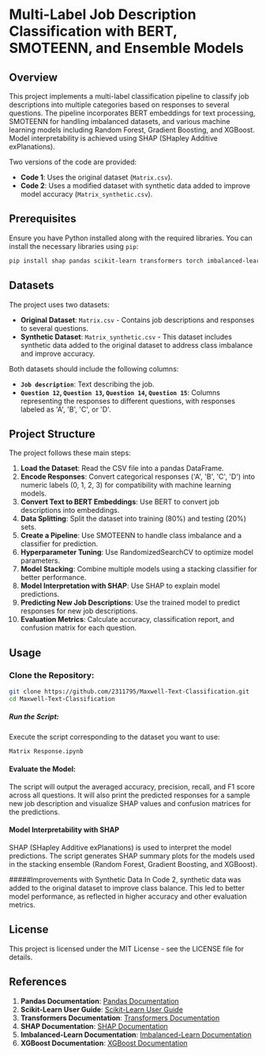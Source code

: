# Multi-Label Job Description Classification with BERT, SMOTEENN, and Ensemble Models

## Overview

This project implements a multi-label classification pipeline to classify job descriptions into multiple categories based on responses to several questions. The pipeline incorporates BERT embeddings for text processing, SMOTEENN for handling imbalanced datasets, and various machine learning models including Random Forest, Gradient Boosting, and XGBoost. Model interpretability is achieved using SHAP (SHapley Additive exPlanations).

Two versions of the code are provided:
- **Code 1**: Uses the original dataset (`Matrix.csv`).
- **Code 2**: Uses a modified dataset with synthetic data added to improve model accuracy (`Matrix_synthetic.csv`).

## Prerequisites

Ensure you have Python installed along with the required libraries. You can install the necessary libraries using `pip`:

```bash
pip install shap pandas scikit-learn transformers torch imbalanced-learn xgboost
```
## Datasets

The project uses two datasets:

- **Original Dataset**: `Matrix.csv` - Contains job descriptions and responses to several questions.
- **Synthetic Dataset**: `Matrix_synthetic.csv` - This dataset includes synthetic data added to the original dataset to address class imbalance and improve accuracy.

Both datasets should include the following columns:

- **`Job description`**: Text describing the job.
- **`Question 12`, `Question 13`, `Question 14`, `Question 15`**: Columns representing the responses to different questions, with responses labeled as 'A', 'B', 'C', or 'D'.

## Project Structure

The project follows these main steps:

1. **Load the Dataset**: Read the CSV file into a pandas DataFrame.
2. **Encode Responses**: Convert categorical responses ('A', 'B', 'C', 'D') into numeric labels (0, 1, 2, 3) for compatibility with machine learning models.
3. **Convert Text to BERT Embeddings**: Use BERT to convert job descriptions into embeddings.
4. **Data Splitting**: Split the dataset into training (80%) and testing (20%) sets.
5. **Create a Pipeline**: Use SMOTEENN to handle class imbalance and a classifier for prediction.
6. **Hyperparameter Tuning**: Use RandomizedSearchCV to optimize model parameters.
7. **Model Stacking**: Combine multiple models using a stacking classifier for better performance.
8. **Model Interpretation with SHAP**: Use SHAP to explain model predictions.
9. **Predicting New Job Descriptions**: Use the trained model to predict responses for new job descriptions.
10. **Evaluation Metrics**: Calculate accuracy, classification report, and confusion matrix for each question.

## Usage

### Clone the Repository:

```bash
git clone https://github.com/2311795/Maxwell-Text-Classification.git
cd Maxwell-Text-Classification
```
##### Run the Script:
Execute the script corresponding to the dataset you want to use:
```bash
Matrix Response.ipynb
```
#### Evaluate the Model:
The script will output the averaged accuracy, precision, recall, and F1 score across all questions. It will also print the predicted responses for a sample new job description and visualize SHAP values and confusion matrices for the predictions.

#### Model Interpretability with SHAP
SHAP (SHapley Additive exPlanations) is used to interpret the model predictions. The script generates SHAP summary plots for the models used in the stacking ensemble (Random Forest, Gradient Boosting, and XGBoost).

#####Improvements with Synthetic Data
In Code 2, synthetic data was added to the original dataset to improve class balance. This led to better model performance, as reflected in higher accuracy and other evaluation metrics.

## License
This project is licensed under the MIT License - see the LICENSE file for details.

## References

1. **Pandas Documentation**: [Pandas Documentation](https://pandas.pydata.org/pandas-docs/stable/)
2. **Scikit-Learn User Guide**: [Scikit-Learn User Guide](https://scikit-learn.org/stable/user_guide.html)
3. **Transformers Documentation**: [Transformers Documentation](https://huggingface.co/transformers/)
4. **SHAP Documentation**: [SHAP Documentation](https://shap.readthedocs.io/en/latest/)
5. **Imbalanced-Learn Documentation**: [Imbalanced-Learn Documentation](https://imbalanced-learn.org/stable/)
6. **XGBoost Documentation**: [XGBoost Documentation](https://xgboost.readthedocs.io/en/latest/)
